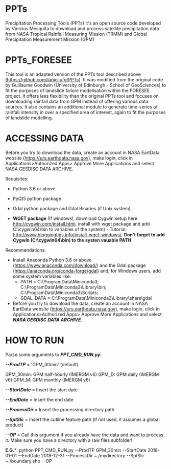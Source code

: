 # PPTs
Precipitation Processing Tools (PPTs) it's an open source code developed by Vinícius Mesquita to download and process satellite precipitation data from NASA Tropical Rainfall Measuring Mission (TRMM) and Global Precipitation Measurement Mission (GPM)

# PPTs_FORESEE
This tool is an adapted version of the PPTs tool described above (https://github.com/lapig-ufg/PPTs). It was modified from the original code by Guillaume Goodwin (University of Edinburgh - School of GeoSciences) to fit the purposes of landslide failure modelisation within the FORESEE project. It offers less flexibility than the original PPTs tool and focuses on downloading rainfall data from GPM instead of offering various data sources. It also contains an additional module to generate time-series of rainfall intensity in over a specified area of interest, again to fit the purposes of landslide modelling.

# ACCESSING DATA
Before you try to download the data, create an account in NASA EartData website (https://urs.earthdata.nasa.gov), make login, click in Applications>Authorized Apps> Approve More Applications and select NASA GESDISC DATA ARCHIVE.


Requisites:

  * Python 3.6 or above

  * PyQt5 python package

  * Gdal python package and Gdal Binaries (if Unix system)

  * **WGET package** (If windows!, download Cygwin setup here http://cygwin.com/install.html, install with wget package and add C:\cygwin64\bin to variables of the system) - Tutorial: http://www.bloggingtips.info/install-wget-windows/. __Don't forget to add Cygwin (C:\cygwin64\bin) to the systen vauable PATH__


Recommendations:
   * Install Anaconda Python 3.6 or above (https://www.anaconda.com/download/) and the Gdal package (https://anaconda.org/conda-forge/gdal) and, for Windows users, add some system variables like:
     * PATH =  C:\ProgramData\Miniconda3; C:\ProgramData\Miniconda3\Library\bin; C:\ProgramData\Miniconda3\Scripts;
     * GDAL_DATA = C:\ProgramData\Miniconda3\Library\share\gdal
   * Before you try to download the data, create an account in NASA EartData website (https://urs.earthdata.nasa.gov), make login, click in Applications>Authorized Apps> Approve More Applications and select ***NASA GESDISC DATA ARCHIVE***.

# HOW TO RUN

Parse some arguments to ***PPT_CMD_RUN.py***:


***--ProdTP*** = 'GPM_30min' (default)

GPM_30min: GPM half-hourly (IMERGM v6)
GPM_D: GPM daily (IMERGM v6)
GPM_M: GPM monthly (IMERGM v6)

***--StartDate*** = Insert the start date

***--EndDate*** = Insert the end date

***--ProcessDir*** = Insert the processing directory path

***--SptSlc*** = Insert the cutline feature path (if not used, it assumes a global product)

***--OP*** = Call this argument if you already have the data and want to process it. Make sure you have a directory with a raw files subfolder!


 **E.G.***: python PPT_CMD_RUN.py --ProdTP GPM_30min --StartDate 2018-01-01 --EndDate 2018-12-31 --ProcessDir ~./mydirectory --SptSlc ~./boundary.shp --OP

